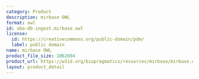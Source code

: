 ```yaml
---
category: Product
description: mirbase OWL
format: owl
id: obo-db-ingest.mirbase.owl
license:
  id: https://creativecommons.org/public-domain/pdm/
  label: public domain
name: mirbase OWL
product_file_size: 1062694
product_url: https://w3id.org/biopragmatics/resources/mirbase/mirbase.owl
layout: product_detail
---
```


